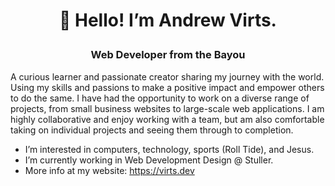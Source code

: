 # <p align="center">👋 Hello! I’m Andrew Virts.</p>
### <p align="center">Web Developer from the Bayou</p>
A curious learner and passionate creator sharing my journey with the world. Using my skills and passions to make a positive impact and empower others to do the same. I have had the opportunity to work on a diverse range of projects, from small business websites to large-scale web applications. I am highly collaborative and enjoy working with a team, but am also comfortable taking on individual projects and seeing them through to completion.
- I’m interested in computers, technology, sports (Roll Tide), and Jesus.
- I’m currently working in Web Development Design @ Stuller.
- More info at my website: https://virts.dev
